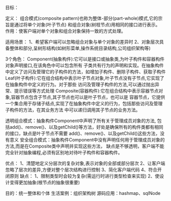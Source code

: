 目标：



定义：
  组合模式(composite pattern)也称为整体-部分(part-whole)模式,它的宗旨是通过将单个对象(叶子节点)
        和组合对象(树枝节点)用相同的接口进行表示。
作用：使客户端对单个对象和组合对象保持一致的方式处理。

适用场景：
 1、希望客户端可以忽略组合对象与单个对象的差异时
 2、对象层次具备整体和部分,呈树形结构(如树形菜单,操作系统目录结构,公司组织架构等)

3个角色：
  Component(抽象构件):它可以是接口或抽象类,为叶子构件和容器构件对象声明接口,在该角色中可以包含所有
  子类共有行为的声明和实现。在抽象构件中定义了访问及管理它的子构件的方法，如增加子构件、删除子构件、获取子构件
  Leaf(叶子构件):它在组合结构中表示叶子节点对象,叶子节点没有子节点,它实现了在抽象构件中定义的行为。对于那些
       访问及管理子构件的方法,可以通过抛出异常、提示错误等方式处理
  Composite(容器构件):它在组合结构中表示容器节点对象,容器节点包含子节点,其子节点也可以是叶子节点，也可以是
   容器节点，它提供一个集合用于存储子结点,实现了在抽象构件中定义的行为，包括那些访问及管理子构件的方法，在其业务方法
  中可以递归调用其子节点的业务方法。

透明组合模式：抽象构件Component中声明了所有关于管理成员对象的方法,
    包括add()、remove()、以及getChild()等方法，好处是确保所有的构件类都有相同的接口，缺点是叶子节点不需要
add()、remove()、以及getChild()这些方法，没有意义
安全组合模式：抽象构件Component中没有声明任何用于管理成员对象的方法,而是在Composite类中声明并实现这些方法，
           缺点是不够透明，客户端不能完全针对抽象编程,必须有区别地对待叶子构件和容器构件。

优点：
   1、清楚地定义分层次的复杂对象,表示对象的全部或部分层次
   2、让客户端忽略了层次的差异,方便对整个层次结构进行控制
   3、简化客户端代码
   4、符合开闭原则
缺点：
   1、限制类型时会较为复杂(需运行时进行类型检查来实现)
   2、使设计变得更加抽象(根节点的抽象很重要)

   
目的：统一整体和个体
生活案例：组织架构树
源码应用：hashmap、sqlNode
